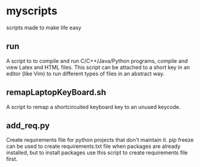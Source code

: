# myscripts
scripts made to make life easy

## run
A script to to compile and run C/C++/Java/Python programs, compile and view Latex and HTML files. This script can be attached to a short key in an editor (like Vim) to run different types of files in an abstract way.

## remapLaptopKeyBoard.sh
A script to remap a shortcircuited keyboard key to an unused keycode.

## add_req.py
Create requirements file for python projects that don't maintain it. pip freeze can be used to create requirements.txt file when packages are already installed, but to install packages use this script to create requirements file first.
